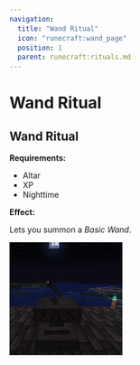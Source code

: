 ```yaml
---
navigation:
  title: "Wand Ritual"
  icon: "runecraft:wand_page"
  position: 1
  parent: runecraft:rituals.md
---
```


# Wand Ritual

## Wand Ritual

<ItemImage id="runecraft:wand_page" />

**__Requirements:__** 

- Altar 
- XP 
- Nighttime

**__Effect:__** 

Lets you summon a *Basic Wand*.




![](wand_ritual.png)


